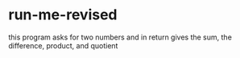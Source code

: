 # run-me-revised
this program asks for two numbers and in return gives the sum, the difference, product, and quotient
